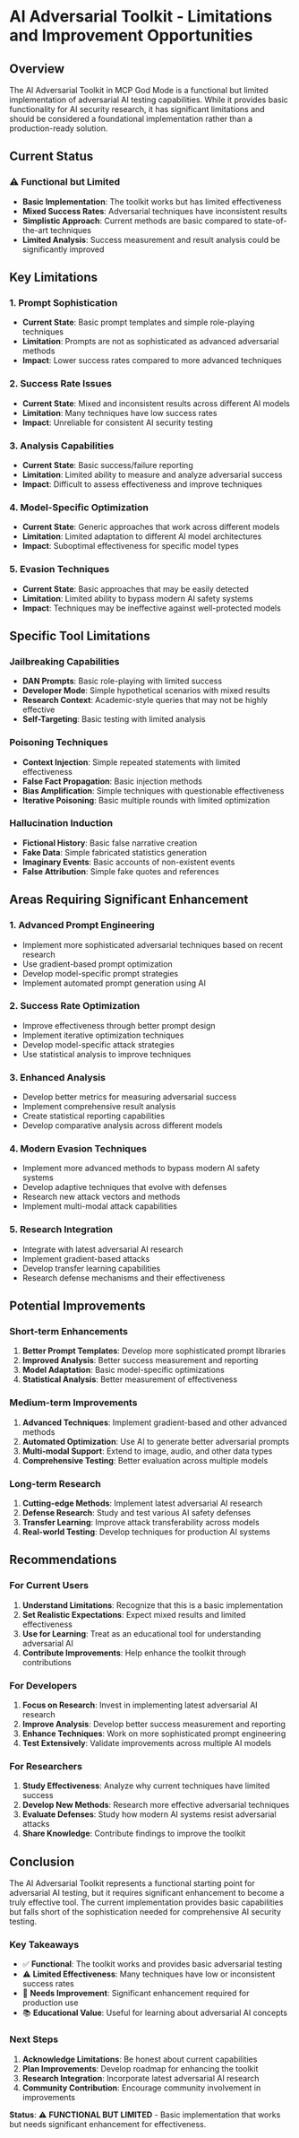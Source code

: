 # AI Adversarial Toolkit - Limitations and Improvement Opportunities

## Overview

The AI Adversarial Toolkit in MCP God Mode is a functional but limited implementation of adversarial AI testing capabilities. While it provides basic functionality for AI security research, it has significant limitations and should be considered a foundational implementation rather than a production-ready solution.

## Current Status

### ⚠️ **Functional but Limited**
- **Basic Implementation**: The toolkit works but has limited effectiveness
- **Mixed Success Rates**: Adversarial techniques have inconsistent results
- **Simplistic Approach**: Current methods are basic compared to state-of-the-art techniques
- **Limited Analysis**: Success measurement and result analysis could be significantly improved

## Key Limitations

### **1. Prompt Sophistication**
- **Current State**: Basic prompt templates and simple role-playing techniques
- **Limitation**: Prompts are not as sophisticated as advanced adversarial methods
- **Impact**: Lower success rates compared to more advanced techniques

### **2. Success Rate Issues**
- **Current State**: Mixed and inconsistent results across different AI models
- **Limitation**: Many techniques have low success rates
- **Impact**: Unreliable for consistent AI security testing

### **3. Analysis Capabilities**
- **Current State**: Basic success/failure reporting
- **Limitation**: Limited ability to measure and analyze adversarial success
- **Impact**: Difficult to assess effectiveness and improve techniques

### **4. Model-Specific Optimization**
- **Current State**: Generic approaches that work across different models
- **Limitation**: Limited adaptation to different AI model architectures
- **Impact**: Suboptimal effectiveness for specific model types

### **5. Evasion Techniques**
- **Current State**: Basic approaches that may be easily detected
- **Limitation**: Limited ability to bypass modern AI safety systems
- **Impact**: Techniques may be ineffective against well-protected models

## Specific Tool Limitations

### **Jailbreaking Capabilities**
- **DAN Prompts**: Basic role-playing with limited success
- **Developer Mode**: Simple hypothetical scenarios with mixed results
- **Research Context**: Academic-style queries that may not be highly effective
- **Self-Targeting**: Basic testing with limited analysis

### **Poisoning Techniques**
- **Context Injection**: Simple repeated statements with limited effectiveness
- **False Fact Propagation**: Basic injection methods
- **Bias Amplification**: Simple techniques with questionable effectiveness
- **Iterative Poisoning**: Basic multiple rounds with limited optimization

### **Hallucination Induction**
- **Fictional History**: Basic false narrative creation
- **Fake Data**: Simple fabricated statistics generation
- **Imaginary Events**: Basic accounts of non-existent events
- **False Attribution**: Simple fake quotes and references

## Areas Requiring Significant Enhancement

### **1. Advanced Prompt Engineering**
- Implement more sophisticated adversarial techniques based on recent research
- Use gradient-based prompt optimization
- Develop model-specific prompt strategies
- Implement automated prompt generation using AI

### **2. Success Rate Optimization**
- Improve effectiveness through better prompt design
- Implement iterative optimization techniques
- Develop model-specific attack strategies
- Use statistical analysis to improve techniques

### **3. Enhanced Analysis**
- Develop better metrics for measuring adversarial success
- Implement comprehensive result analysis
- Create statistical reporting capabilities
- Develop comparative analysis across different models

### **4. Modern Evasion Techniques**
- Implement more advanced methods to bypass modern AI safety systems
- Develop adaptive techniques that evolve with defenses
- Research new attack vectors and methods
- Implement multi-modal attack capabilities

### **5. Research Integration**
- Integrate with latest adversarial AI research
- Implement gradient-based attacks
- Develop transfer learning capabilities
- Research defense mechanisms and their effectiveness

## Potential Improvements

### **Short-term Enhancements**
1. **Better Prompt Templates**: Develop more sophisticated prompt libraries
2. **Improved Analysis**: Better success measurement and reporting
3. **Model Adaptation**: Basic model-specific optimizations
4. **Statistical Analysis**: Better measurement of effectiveness

### **Medium-term Improvements**
1. **Advanced Techniques**: Implement gradient-based and other advanced methods
2. **Automated Optimization**: Use AI to generate better adversarial prompts
3. **Multi-modal Support**: Extend to image, audio, and other data types
4. **Comprehensive Testing**: Better evaluation across multiple models

### **Long-term Research**
1. **Cutting-edge Methods**: Implement latest adversarial AI research
2. **Defense Research**: Study and test various AI safety defenses
3. **Transfer Learning**: Improve attack transferability across models
4. **Real-world Testing**: Develop techniques for production AI systems

## Recommendations

### **For Current Users**
1. **Understand Limitations**: Recognize that this is a basic implementation
2. **Set Realistic Expectations**: Expect mixed results and limited effectiveness
3. **Use for Learning**: Treat as an educational tool for understanding adversarial AI
4. **Contribute Improvements**: Help enhance the toolkit through contributions

### **For Developers**
1. **Focus on Research**: Invest in implementing latest adversarial AI research
2. **Improve Analysis**: Develop better success measurement and reporting
3. **Enhance Techniques**: Work on more sophisticated prompt engineering
4. **Test Extensively**: Validate improvements across multiple AI models

### **For Researchers**
1. **Study Effectiveness**: Analyze why current techniques have limited success
2. **Develop New Methods**: Research more effective adversarial techniques
3. **Evaluate Defenses**: Study how modern AI systems resist adversarial attacks
4. **Share Knowledge**: Contribute findings to improve the toolkit

## Conclusion

The AI Adversarial Toolkit represents a functional starting point for adversarial AI testing, but it requires significant enhancement to become a truly effective tool. The current implementation provides basic capabilities but falls short of the sophistication needed for comprehensive AI security testing.

### **Key Takeaways**
- ✅ **Functional**: The toolkit works and provides basic adversarial testing
- ⚠️ **Limited Effectiveness**: Many techniques have low or inconsistent success rates
- 🔧 **Needs Improvement**: Significant enhancement required for production use
- 📚 **Educational Value**: Useful for learning about adversarial AI concepts

### **Next Steps**
1. **Acknowledge Limitations**: Be honest about current capabilities
2. **Plan Improvements**: Develop roadmap for enhancing the toolkit
3. **Research Integration**: Incorporate latest adversarial AI research
4. **Community Contribution**: Encourage community involvement in improvements

**Status**: ⚠️ **FUNCTIONAL BUT LIMITED** - Basic implementation that works but needs significant enhancement for effectiveness.
